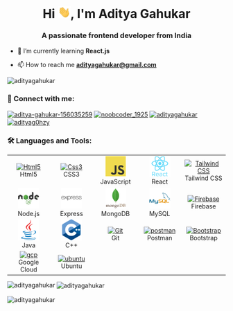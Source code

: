 <h1 align="center">Hi <img src="https://github.com/vishant-mehta/vishant-mehta/blob/main/hello.gif" width="29px">, I'm Aditya Gahukar</h1>
<h3 align="center">A passionate frontend developer from India</h3>

- 🌱 I’m currently learning **React.js**

- 📫 How to reach me **adityagahukar@gmail.com**

<p align="left"> <img src="https://komarev.com/ghpvc/?username=adityagahukar&label=Profile%20views&color=0e75b6&style=flat" alt="adityagahukar" /> </p>

<h3 align="left">🤝 Connect with me:</h3>
<p align="left">
<a href="https://linkedin.com/in/aditya-gahukar-156035259" target="blank"><img align="center" src="https://raw.githubusercontent.com/rahuldkjain/github-profile-readme-generator/master/src/images/icons/Social/linked-in-alt.svg" alt="aditya-gahukar-156035259" height="30" width="40" /></a>
<a href="https://www.codechef.com/users/noobcoder_1925" target="blank"><img align="center" src="https://cdn.jsdelivr.net/npm/simple-icons@3.1.0/icons/codechef.svg" alt="noobcoder_1925" height="30" width="40" /></a>
<a href="https://www.leetcode.com/adityagahukar" target="blank"><img align="center" src="https://raw.githubusercontent.com/rahuldkjain/github-profile-readme-generator/master/src/images/icons/Social/leet-code.svg" alt="adityagahukar" height="30" width="40" /></a>
<a href="https://auth.geeksforgeeks.org/user/adityag0hzy" target="blank"><img align="center" src="https://raw.githubusercontent.com/rahuldkjain/github-profile-readme-generator/master/src/images/icons/Social/geeks-for-geeks.svg" alt="adityag0hzy" height="30" width="40" /></a>
</p>

<h3 align="left">🛠 Languages and Tools:</h3>
<table align="center">
  <tr>
    <td align="center" width="96">
      <a href="#html5">
        <img src="https://seeklogo.com/images/H/html5-without-wordmark-color-logo-14D252D878-seeklogo.com.png" width="48" height="48" alt="Html5" />
      </a>
      <br>Html5
    </td>
    <td align="center" width="96">
      <a href="#css3">
        <img src="https://upload.wikimedia.org/wikipedia/commons/thumb/6/62/CSS3_logo.svg/48px-CSS3_logo.svg.png" width="48" height="48" alt="Css3" />
      </a>
      <br>CSS3
    </td>
    <td align="center" width="96">
      <a href="#javascript">
        <img src="https://raw.githubusercontent.com/devicons/devicon/master/icons/javascript/javascript-original.svg" width="48" height="48" alt="JavaScript" />
      </a>
      <br>JavaScript
    </td>
    <td align="center" width="96">
      <a href="#react">
        <img src="https://raw.githubusercontent.com/devicons/devicon/master/icons/react/react-original-wordmark.svg" width="48" height="48" alt="React" />
      </a>
      <br>React
    </td>
    <td align="center" width="96">
      <a href="#tailwind">
        <img src="https://www.vectorlogo.zone/logos/tailwindcss/tailwindcss-icon.svg" width="48" height="48" alt="Tailwind CSS" />
      </a>
      <br>Tailwind CSS
    </td>
  </tr>
  <tr>
    <td align="center" width="96">
      <a href="#nodejs">
        <img src="https://raw.githubusercontent.com/devicons/devicon/master/icons/nodejs/nodejs-original-wordmark.svg" width="48" height="48" alt="Node.js" />
      </a>
      <br>Node.js
    </td>
    <td align="center" width="96">
      <a href="#express">
        <img src="https://raw.githubusercontent.com/devicons/devicon/master/icons/express/express-original-wordmark.svg" width="48" height="48" alt="Express" />
      </a>
      <br>Express
    </td>
    <td align="center" width="96">
      <a href="#mongodb">
        <img src="https://raw.githubusercontent.com/devicons/devicon/master/icons/mongodb/mongodb-original-wordmark.svg" width="48" height="48" alt="MongoDB" />
      </a>
      <br>MongoDB
    </td>
    <td align="center" width="96">
      <a href="#mysql">
        <img src="https://raw.githubusercontent.com/devicons/devicon/master/icons/mysql/mysql-original-wordmark.svg" width="48" height="48" alt="MySQL" />
      </a>
      <br>MySQL
    </td>
    <td align="center" width="96">
      <a href="#firebase">
        <img src="https://www.vectorlogo.zone/logos/firebase/firebase-icon.svg" width="48" height="48" alt="Firebase" />
      </a>
      <br>Firebase
    </td>
  </tr>
  <tr>
    <td align="center" width="96">
      <a href="#java">
        <img src="https://raw.githubusercontent.com/devicons/devicon/master/icons/java/java-original.svg" width="48" height="48" alt="Java" />
      </a>
      <br>Java
    </td>
    <td align="center" width="96">
      <a href="#cpp">
        <img src="https://raw.githubusercontent.com/devicons/devicon/master/icons/cplusplus/cplusplus-original.svg" width="48" height="48" alt="cplusplus" />
      </a>
      <br>C++
    </td>
    <td align="center" width="96">
      <a href="#git">
        <img src="https://www.vectorlogo.zone/logos/git-scm/git-scm-icon.svg" width="48" height="48" alt="Git" />
      </a>
      <br>Git
    </td>
    <td align="center" width="96">
      <a href="#postman">
        <img src="https://www.vectorlogo.zone/logos/getpostman/getpostman-icon.svg" width="48" height="48" alt="postman" />
      </a>
      <br>Postman
    </td>
    <td align="center" width="96">
      <a href="#bootstrap">
        <img src="https://cdn.worldvectorlogo.com/logos/bootstrap-4.svg" width="48" height="48" alt="Bootstrap" />
      </a>
      <br>Bootstrap
    </td>
  </tr>
  <tr>
    <td align="center" width="96">
       <a href="https://cloud.google.com" target="_blank" rel="noreferrer"> <img src="https://www.vectorlogo.zone/logos/google_cloud/google_cloud-icon.svg" alt="gcp" width="45" height="45"/> 
       </a>
      <br>Google Cloud 
    </td>
    <td align="center" width="96">
      <a href="#ubuntu" >
        <img src="https://seeklogo.com/images/U/ubuntu-logo-8FDEC6A07B-seeklogo.com.png" width="48" height="48" alt="ubuntu" />
      </a>
      <br>Ubuntu
    </td>
  </tr>
</table>


<p><img align="left" src="https://github-readme-stats.vercel.app/api/top-langs?username=adityagahukar&show_icons=true&locale=en&layout=compact" alt="adityagahukar" /></p>

<p>&nbsp;<img align="center" src="https://github-readme-stats.vercel.app/api?username=adityagahukar&show_icons=true&locale=en" alt="adityagahukar" /></p>

<p><img align="center" src="https://github-readme-streak-stats.herokuapp.com/?user=adityagahukar&" alt="adityagahukar" /></p>
